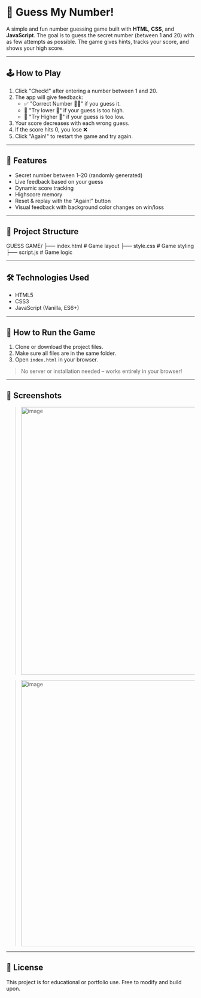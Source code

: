 # 🎯 Guess My Number!

A simple and fun number guessing game built with **HTML**, **CSS**, and **JavaScript**. The goal is to guess the secret number (between 1 and 20) with as few attempts as possible. The game gives hints, tracks your score, and shows your high score.

---

## 🕹️ How to Play

1. Click "Check!" after entering a number between 1 and 20.
2. The app will give feedback:
   - ✅ "Correct Number 🎉🎉" if you guess it.
   - 🔻 "Try lower 🔻" if your guess is too high.
   - 🔺 "Try Higher 🔺" if your guess is too low.
3. Your score decreases with each wrong guess.
4. If the score hits 0, you lose ❌
5. Click "Again!" to restart the game and try again.

---

## 🎨 Features

- Secret number between 1–20 (randomly generated)
- Live feedback based on your guess
- Dynamic score tracking
- Highscore memory
- Reset & replay with the "Again!" button
- Visual feedback with background color changes on win/loss

---

## 📁 Project Structure

GUESS GAME/
├── index.html # Game layout
├── style.css # Game styling
├── script.js # Game logic

---

## 🛠️ Technologies Used

- HTML5
- CSS3
- JavaScript (Vanilla, ES6+)

---

## 🚀 How to Run the Game

1. Clone or download the project files.
2. Make sure all files are in the same folder.
3. Open `index.html` in your browser.

> No server or installation needed – works entirely in your browser!

---

## 📸 Screenshots

> <img width="1905" height="714" alt="image" src="https://github.com/user-attachments/assets/92a43b8e-97a7-4698-8bbc-74f292d1c1ee" />

> <img width="1892" height="709" alt="image" src="https://github.com/user-attachments/assets/e3607e8e-a92a-4c86-b728-88dc855d6846" />

---

## 📝 License

This project is for educational or portfolio use. Free to modify and build upon.

